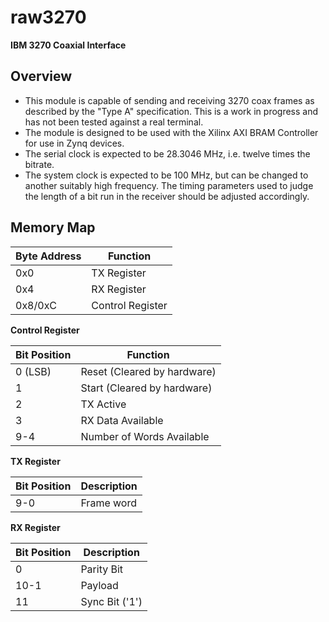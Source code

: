 # raw3270
**IBM 3270 Coaxial Interface**
## Overview

* This module is capable of sending and receiving 3270 coax frames as described by the "Type A" specification. This is a work in progress and has not been tested against a real terminal.
* The module is designed to be used with the Xilinx AXI BRAM Controller for use in Zynq devices.
* The serial clock is expected to be 28.3046 MHz, i.e. twelve times the bitrate.
* The system clock is expected to be 100 MHz, but can be changed to another suitably high frequency. The timing parameters used to judge the length of a bit run in the receiver should be adjusted accordingly.

## Memory Map
Byte Address | Function
-------------|----------
0x0          | TX Register
0x4          | RX Register
0x8/0xC      | Control Register

**Control Register**

Bit Position | Function
-------------|----------
0 (LSB)      | Reset (Cleared by hardware)
1            | Start (Cleared by hardware)
2            | TX Active
3            | RX Data Available
9-4          | Number of Words Available

**TX Register**

Bit Position | Description
-------------|-------------
9-0          | Frame word

**RX Register**

Bit Position | Description
-------------|-------------
0            | Parity Bit
10-1         | Payload
11           | Sync Bit ('1')

